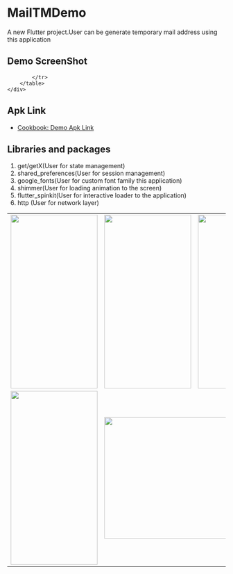 # MailTMDemo

A new Flutter project.User can be generate temporary mail address using this application

## Demo  ScreenShot

<html>
	<div>
		<table width="200px">
			<tr>
				<td>
					<img src="https://bitbucket.org/bellalhrlux/mailtmdemo/raw/d3fca871c684f9c9e30959804897413e97555f9e/screenshots/login.png" height="400px" width="200px"/>
				</td>
				<td>
					<img src="https://bitbucket.org/bellalhrlux/mailtmdemo/raw/d3fca871c684f9c9e30959804897413e97555f9e/screenshots/register.png" height="400px" width="200px"/>
				</td>
				<td>
					<img src="https://bitbucket.org/bellalhrlux/mailtmdemo/raw/d3fca871c684f9c9e30959804897413e97555f9e/screenshots/home_without_empty_mailbox.png"  height="400px" width="200px"/>
				</td>
			</tr>
			<tr>
				<td>
					<img src="https://bitbucket.org/bellalhrlux/mailtmdemo/raw/d3fca871c684f9c9e30959804897413e97555f9e/screenshots/home_with_mailbox.png" height="400px" width="200px"/>
				</td>
				<td colspan="2">
					<img src="https://bitbucket.org/bellalhrlux/mailtmdemo/raw/d3fca871c684f9c9e30959804897413e97555f9e/screenshots/web_and_mobile.png" height="280px" width="400px"/>
				</td>
				
			</tr>
		</table>
	</div>
</html>

## Apk Link 
- [Cookbook: Demo Apk Link](https://drive.google.com/file/d/1rtS7bdSdQYN5rFfqLGGpJQtajQBIIZH9/view?usp=sharing)


## Libraries and packages
1. get/getX(User for state management)
2. shared_preferences(User for session management)
3. google_fonts(User for custom font family this application)
4. shimmer(User for loading animation to the screen)
5. flutter_spinkit(User for interactive loader to the application)
6. http (User for network layer)

